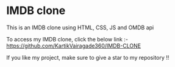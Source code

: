 # IMDB clone
 This is an IMDB clone using HTML, CSS, JS and OMDB api

To access my IMDB clone, click the below link :-
https://github.com/KartikVairagade360/IMDB-CLONE

If you like my project, make sure to give a star to my repository !!
